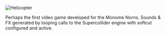 ![Helicopter](https://user-images.githubusercontent.com/867946/198069910-60ae7e23-1a60-4ac2-b5fd-fd8f7fab3d4e.png)

Perhaps the first video game developed for the Monome Norns.
Sounds & FX generated by looping calls to the Supercollider engine with softcut configured and active.
